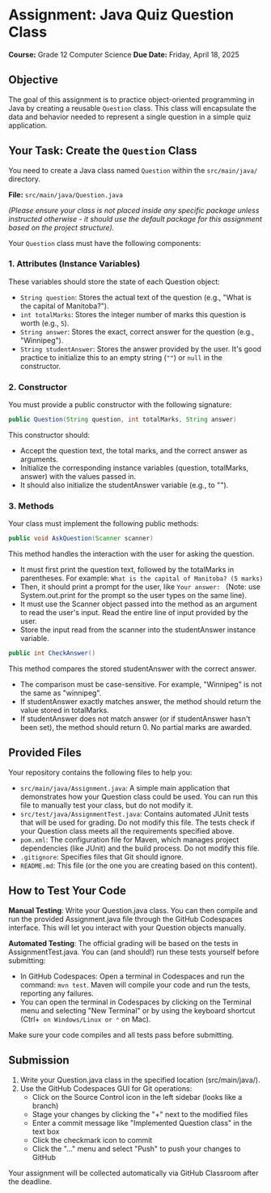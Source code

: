 # Assignment: Java Quiz Question Class

**Course:** Grade 12 Computer Science
**Due Date:** Friday, April 18, 2025

## Objective

The goal of this assignment is to practice object-oriented programming in Java by creating a reusable `Question` class. This class will encapsulate the data and behavior needed to represent a single question in a simple quiz application.

## Your Task: Create the `Question` Class

You need to create a Java class named `Question` within the `src/main/java/` directory.

**File:** `src/main/java/Question.java`

*(Please ensure your class is not placed inside any specific package unless instructed otherwise - it should use the default package for this assignment based on the project structure).*

Your `Question` class must have the following components:

### 1. Attributes (Instance Variables)

These variables should store the state of each Question object:

* `String question`: Stores the actual text of the question (e.g., "What is the capital of Manitoba?").
* `int totalMarks`: Stores the integer number of marks this question is worth (e.g., `5`).
* `String answer`: Stores the exact, correct answer for the question (e.g., "Winnipeg").
* `String studentAnswer`: Stores the answer provided by the user. It's good practice to initialize this to an empty string (`""`) or `null` in the constructor.

### 2. Constructor

You must provide a public constructor with the following signature:

```java
public Question(String question, int totalMarks, String answer)
```

This constructor should:
* Accept the question text, the total marks, and the correct answer as arguments.
* Initialize the corresponding instance variables (question, totalMarks, answer) with the values passed in.
* It should also initialize the studentAnswer variable (e.g., to "").

### 3. Methods

Your class must implement the following public methods:

```java
public void AskQuestion(Scanner scanner)
```

This method handles the interaction with the user for asking the question.
* It must first print the question text, followed by the totalMarks in parentheses. For example: `What is the capital of Manitoba? (5 marks)`
* Then, it should print a prompt for the user, like `Your answer: ` (Note: use System.out.print for the prompt so the user types on the same line).
* It must use the Scanner object passed into the method as an argument to read the user's input. Read the entire line of input provided by the user.
* Store the input read from the scanner into the studentAnswer instance variable.

```java
public int CheckAnswer()
```

This method compares the stored studentAnswer with the correct answer.
* The comparison must be case-sensitive. For example, "Winnipeg" is not the same as "winnipeg".
* If studentAnswer exactly matches answer, the method should return the value stored in totalMarks.
* If studentAnswer does not match answer (or if studentAnswer hasn't been set), the method should return 0. No partial marks are awarded.

## Provided Files

Your repository contains the following files to help you:

* `src/main/java/Assignment.java`: A simple main application that demonstrates how your Question class could be used. You can run this file to manually test your class, but do not modify it.
* `src/test/java/AssignmentTest.java`: Contains automated JUnit tests that will be used for grading. Do not modify this file. The tests check if your Question class meets all the requirements specified above.
* `pom.xml`: The configuration file for Maven, which manages project dependencies (like JUnit) and the build process. Do not modify this file.
* `.gitignore`: Specifies files that Git should ignore.
* `README.md`: This file (or the one you are creating based on this content).

## How to Test Your Code

**Manual Testing**: Write your Question.java class. You can then compile and run the provided Assignment.java file through the GitHub Codespaces interface. This will let you interact with your Question objects manually.

**Automated Testing**: The official grading will be based on the tests in AssignmentTest.java. You can (and should!) run these tests yourself before submitting:
* In GitHub Codespaces: Open a terminal in Codespaces and run the command: `mvn test`. Maven will compile your code and run the tests, reporting any failures.
* You can open the terminal in Codespaces by clicking on the Terminal menu and selecting "New Terminal" or by using the keyboard shortcut (Ctrl+` on Windows/Linux or ⌃` on Mac).

Make sure your code compiles and all tests pass before submitting.

## Submission

1. Write your Question.java class in the specified location (src/main/java/).
2. Use the GitHub Codespaces GUI for Git operations:
   * Click on the Source Control icon in the left sidebar (looks like a branch)
   * Stage your changes by clicking the "+" next to the modified files
   * Enter a commit message like "Implemented Question class" in the text box
   * Click the checkmark icon to commit
   * Click the "..." menu and select "Push" to push your changes to GitHub

Your assignment will be collected automatically via GitHub Classroom after the deadline.
